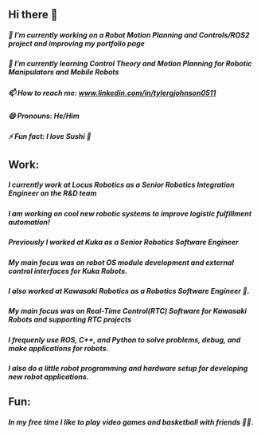 ## Hi there 👋

##### 🔭 I’m currently working on a Robot Motion Planning and Controls/ROS2 project and improving my portfolio page
##### 🌱 I’m currently learning Control Theory and Motion Planning for Robotic Manipulators and Mobile Robots
##### 📫 How to reach me: www.linkedin.com/in/tylergjohnson0511
##### 😄 Pronouns: He/Him
##### ⚡ Fun fact: I love Sushi :sushi:

## Work:
##### I currently work at Locus Robotics as a Senior Robotics Integration Engineer on the R&D team
##### I am working on cool new robotic systems to improve logistic fulfillment automation! 
##### Previously I worked at Kuka as a Senior Robotics Software Engineer 
##### My main focus was on robot OS module development and external control interfaces for Kuka Robots.
##### I also worked at Kawasaki Robotics as a Robotics Software Engineer :robot:. 
##### My main focus was on Real-Time Control(RTC) Software for Kawasaki Robots and supporting RTC projects
##### I frequenly use ROS, C++, and Python to solve problems, debug, and make applications for robots. 
##### I also do a little robot programming and hardware setup for developing new robot applications. 

## Fun: 
##### In my free time I like to play video games and basketball with friends :basketball::space_invader:.
